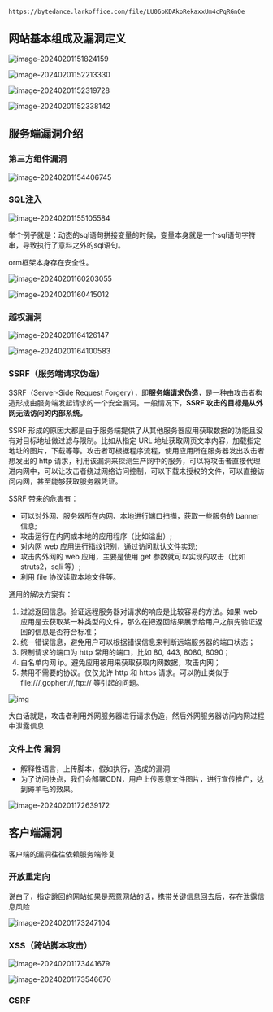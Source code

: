 ```https
https://bytedance.larkoffice.com/file/LU06bKDAkoRekaxxUm4cPqRGnOe
```

## 网站基本组成及漏洞定义

![image-20240201151824159](网站常见安全漏洞.assets/image-20240201151824159.png)

![image-20240201152213330](网站常见安全漏洞.assets/image-20240201152213330.png)

![image-20240201152319728](网站常见安全漏洞.assets/image-20240201152319728.png)

![image-20240201152338142](网站常见安全漏洞.assets/image-20240201152338142.png)

## 服务端漏洞介绍

### 第三方组件漏洞

![image-20240201154406745](网站常见安全漏洞.assets/image-20240201154406745.png)

### SQL注入

![image-20240201155105584](网站常见安全漏洞.assets/image-20240201155105584.png)

举个例子就是：动态的sql语句拼接变量的时候，变量本身就是一个sql语句字符串，导致执行了意料之外的sql语句。

orm框架本身存在安全性。

![image-20240201160203055](网站常见安全漏洞.assets/image-20240201160203055.png)

![image-20240201160415012](网站常见安全漏洞.assets/image-20240201160415012.png)

### 越权漏洞

![image-20240201164126147](网站常见安全漏洞.assets/image-20240201164126147.png)

![image-20240201164100583](网站常见安全漏洞.assets/image-20240201164100583.png)

### SSRF（服务端请求伪造）

SSRF（Server-Side Request Forgery），即**服务端请求伪造**，是一种由攻击者构造形成由服务端发起请求的一个安全漏洞。一般情况下，**SSRF 攻击的目标是从外网无法访问的内部系统。**

SSRF 形成的原因大都是由于服务端提供了从其他服务器应用获取数据的功能且没有对目标地址做过滤与限制。比如从指定 URL 地址获取网页文本内容，加载指定地址的图片，下载等等。攻击者可根据程序流程，使用应用所在服务器发出攻击者想发出的 http 请求，利用该漏洞来探测生产网中的服务，可以将攻击者直接代理进内网中，可以让攻击者绕过网络访问控制，可以下载未授权的文件，可以直接访问内网，甚至能够获取服务器凭证。

SSRF 带来的危害有：

- 可以对外网、服务器所在内网、本地进行端口扫描，获取一些服务的 banner 信息;
- 攻击运行在内网或本地的应用程序（比如溢出）;
- 对内网 web 应用进行指纹识别，通过访问默认文件实现;
- 攻击内外网的 web 应用，主要是使用 get 参数就可以实现的攻击（比如 struts2，sqli 等）;
- 利用 file 协议读取本地文件等。

通用的解决方案有：

1. 过滤返回信息。验证远程服务器对请求的响应是比较容易的方法。如果 web 应用是去获取某一种类型的文件，那么在把返回结果展示给用户之前先验证返回的信息是否符合标准；
2. 统一错误信息，避免用户可以根据错误信息来判断远端服务器的端口状态；
3. 限制请求的端口为 http 常用的端口，比如 80, 443, 8080, 8090；
4. 白名单内网 ip。避免应用被用来获取获取内网数据，攻击内网；
5. 禁用不需要的协议。仅仅允许 http 和 https 请求。可以防止类似于file:///,gopher://,ftp:// 等引起的问题。

![img](网站常见安全漏洞.assets/27e9859f85d8462eb9461ce215e6f78a~tplv-k3u1fbpfcp-zoom-in-crop-mark:1512:0:0:0.awebp)

大白话就是，攻击者利用外网服务器进行请求伪造，然后外网服务器访问内网过程中泄露信息

### 文件上传 漏洞

+ 解释性语言，上传脚本，假如执行，造成的漏洞
+ 为了访问快点，我们会部署CDN，用户上传恶意文件图片，进行宣传推广，达到薅羊毛的效果。

![image-20240201172639172](网站常见安全漏洞.assets/image-20240201172639172.png)

## 客户端漏洞

客户端的漏洞往往依赖服务端修复

### 开放重定向

说白了，指定跳回的网站如果是恶意网站的话，携带关键信息回去后，存在泄露信息风险

![image-20240201173247104](网站常见安全漏洞.assets/image-20240201173247104.png)

### XSS（跨站脚本攻击）

![image-20240201173441679](网站常见安全漏洞.assets/image-20240201173441679.png)

![image-20240201173546670](网站常见安全漏洞.assets/image-20240201173546670.png)

### CSRF





































